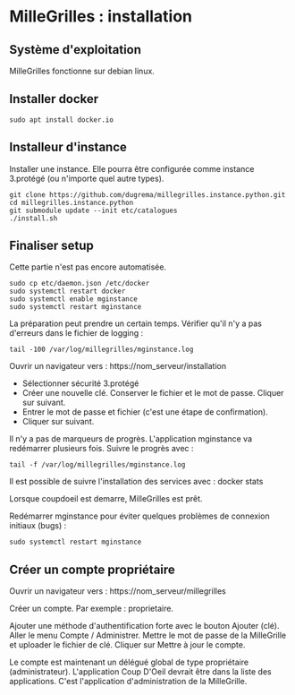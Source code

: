 # MilleGrilles : installation

## Système d'exploitation

MilleGrilles fonctionne sur debian linux.

## Installer docker

```
sudo apt install docker.io
```

## Installeur d'instance

Installer une instance. Elle pourra être configurée comme instance 3.protégé (ou n'importe quel autre types).

```
git clone https://github.com/dugrema/millegrilles.instance.python.git
cd millegrilles.instance.python
git submodule update --init etc/catalogues
./install.sh
```

## Finaliser setup

Cette partie n'est pas encore automatisée.

```
sudo cp etc/daemon.json /etc/docker
sudo systemctl restart docker
sudo systemctl enable mginstance
sudo systemctl restart mginstance
```

La préparation peut prendre un certain temps. Vérifier qu'il n'y a pas d'erreurs dans le fichier de logging :

`tail -100 /var/log/millegrilles/mginstance.log`

Ouvrir un navigateur vers : https://nom_serveur/installation

- Sélectionner sécurité 3.protégé
- Créer une nouvelle clé. Conserver le fichier et le mot de passe. Cliquer sur suivant.
- Entrer le mot de passe et fichier (c'est une étape de confirmation).
- Cliquer sur suivant.

Il n'y a pas de marqueurs de progrès. L'application mginstance va redémarrer plusieurs fois. Suivre le progrès
avec :

`tail -f /var/log/millegrilles/mginstance.log`

Il est possible de suivre l'installation des services avec : docker stats

Lorsque coupdoeil est demarre, MilleGrilles est prêt.

Redémarrer mginstance pour éviter quelques problèmes de connexion initiaux (bugs) :

`sudo systemctl restart mginstance`

## Créer un compte propriétaire

Ouvrir un navigateur vers : https://nom_serveur/millegrilles

Créer un compte. Par exemple : proprietaire.

Ajouter une méthode d'authentification forte avec le bouton Ajouter (clé). 
Aller le menu Compte / Administrer.
Mettre le mot de passe de la MilleGrille et uploader le fichier de clé.
Cliquer sur Mettre à jour le compte.

Le compte est maintenant un délégué global de type propriétaire (administrateur). L'application Coup D'Oeil devrait
être dans la liste des applications. C'est l'application d'administration de la MilleGrille.
